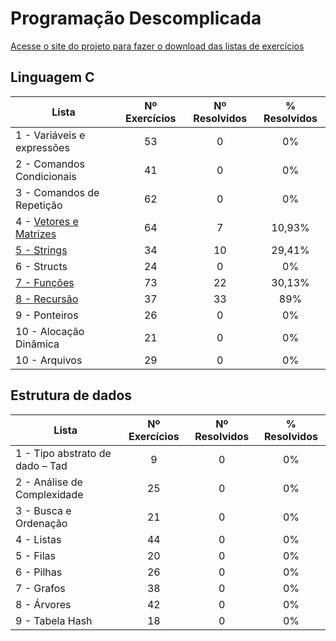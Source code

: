 # Programação Descomplicada

[Acesse o site do projeto para fazer o download das listas de exercícios](https://programacaodescomplicada.wordpress.com/complementar/)

## Linguagem C

| Lista        | Nº Exercícios  | Nº Resolvidos| % Resolvidos
| ------------- | :-----:| :-----: | :-----: |
| 1 - Variáveis e expressões |  53   | 0 |  0% | 
| 2 - Comandos Condicionais |  41   | 0 |  0% |
| 3 - Comandos de Repetição |  62   | 0 |  0% |
| 4 - [Vetores e Matrizes](https://github.com/ThiagoInocencio/ProgramacaoDescomplicada/tree/master/Linguagem%20C/Lista%204%20-%20Vetores%20e%20Matrizes) |  64   | 7 |  10,93% |
| [5 - Strings](https://github.com/ThiagoInocencio/ProgramacaoDescomplicada/tree/master/Linguagem%20C/Lista%205%20-%20String) |  34   | 10 |  29,41% |
| 6 - Structs |  24   | 0 |  0% |
| [7 - Funções](https://github.com/ThiagoInocencio/ProgramacaoDescomplicada/tree/master/Linguagem%20C/Lista%207%20-%20Fun%C3%A7%C3%B5es) |  73   | 22 |  30,13% |
| [8 - Recursão](https://github.com/ThiagoInocencio/ProgramacaoDescomplicada/tree/master/Linguagem%20C/Lista%208%20-%20Recursao)| 37 | 33 |89% |
| 9 - Ponteiros |  26   | 0 |  0% |
| 10 - Alocação Dinâmica |  21  | 0 |  0% |
| 10 - Arquivos |  29   | 0 |  0% |

## Estrutura de dados


| Lista        | Nº Exercícios  | Nº Resolvidos| % Resolvidos
| ------------- | :-----:| :-----: | :-----: |
| 1 - Tipo abstrato de dado – Tad |  9   | 0 |  0% | 
| 2 - Análise de Complexidade | 25   | 0 |  0% |
| 3 - Busca e Ordenação |  21   | 0 |  0% |
| 4 - Listas |  44   | 0 |  0% |
| 5 - Filas |  20   | 0 |  0% |
| 6 - Pilhas |  26   | 0 |  0% |
| 7 - Grafos |  38   | 0 |  0% |
| 8 - Árvores |  42   | 0 |  0% |
| 9 - Tabela Hash |  18   | 0 |  0% |



